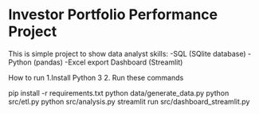 # Investor Portfolio Performance Project

This is simple project to show data analyst skills:
-SQL (SQlite database)
-Python (pandas)
-Excel export
Dashboard (Streamlit)

How to run
1.Install Python 3
2. Run these commands

pip install -r requirements.txt
python data/generate_data.py
python src/etl.py
python src/analysis.py
streamlit run src/dashboard_streamlit.py
